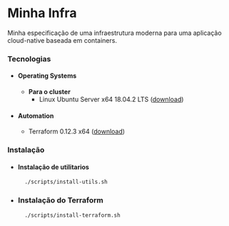 # Minha Infra

Minha especificação de uma infraestrutura moderna para uma aplicação cloud-native baseada em containers.

### Tecnologias

- #### Operating Systems

  - **Para o cluster**
    - Linux Ubuntu Server x64 18.04.2 LTS ([download](http://mirror.ufca.edu.br/mirror/ubuntu-releases/18.04.2/ubuntu-18.04.2-live-server-amd64.iso))

- #### Automation

  - Terraform 0.12.3 x64 ([download](https://releases.hashicorp.com/terraform/0.12.3/terraform_0.12.3_linux_amd64.zip)) 

### Instalação

- #### Instalação de utilitarios

    ```sh
      ./scripts/install-utils.sh  
    ```

- ### Instalação do Terraform

    ```sh
      ./scripts/install-terraform.sh  
    ```